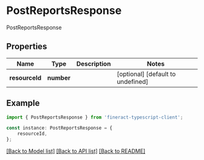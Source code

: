 # PostReportsResponse

PostReportsResponse

## Properties

Name | Type | Description | Notes
------------ | ------------- | ------------- | -------------
**resourceId** | **number** |  | [optional] [default to undefined]

## Example

```typescript
import { PostReportsResponse } from 'fineract-typescript-client';

const instance: PostReportsResponse = {
    resourceId,
};
```

[[Back to Model list]](../README.md#documentation-for-models) [[Back to API list]](../README.md#documentation-for-api-endpoints) [[Back to README]](../README.md)
